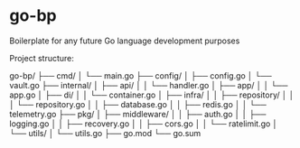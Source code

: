 # go-bp
Boilerplate for any future Go language development purposes

Project structure:

go-bp/
├── cmd/
│   └── main.go
├── config/
│   ├── config.go
│   └── vault.go
├── internal/
│   ├── api/
│   │   └── handler.go
│   ├── app/
│   │   └── app.go
│   ├── di/
│   │   └── container.go
│   ├── infra/
│   │   ├── repository/
│   │   │   └── repository.go
│   │   ├── database.go
│   │   ├── redis.go
│   │   └── telemetry.go
├── pkg/
│   ├── middleware/
│   │   ├── auth.go
│   │   ├── logging.go
│   │   ├── recovery.go
│   │   ├── cors.go
│   │   └── ratelimit.go
│   └── utils/
│       └── utils.go
├── go.mod
└── go.sum
